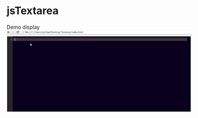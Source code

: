 # jsTextarea
Demo display
![Alt text](https://github.com/chyi13/jsTextarea/blob/master/screenshots/v0.01.gif "Demo")
